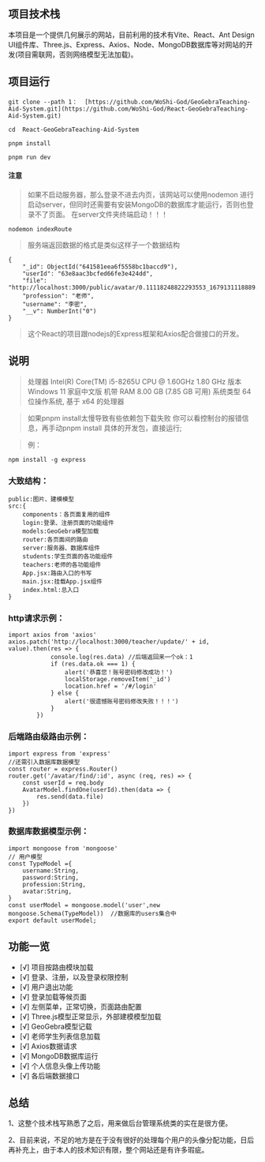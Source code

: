 ## 项目技术栈

本项目是一个提供几何展示的网站，目前利用的技术有Vite、React、Ant Design UI组件库、Three.js、Express、Axios、Node、MongoDB数据库等对网站的开发(项目需联网，否则网络模型无法加载)。

## 项目运行

```
git clone --path 1：  [https://github.com/WoShi-God/GeoGebraTeaching-Aid-System.git](https://github.com/WoShi-God/React-GeoGebraTeaching-Aid-System.git)

cd  React-GeoGebraTeaching-Aid-System

pnpm install 

pnpm run dev 
```

#### 注意

>如果不启动服务器，那么登录不进去内页，该网站可以使用nodemon 进行启动server，但同时还需要有安装MongoDB的数据库才能运行，否则也登录不了页面。
>在server文件夹终端启动！！！
```
nodemon indexRoute
```

>服务端返回数据的格式是类似这样子一个数据结构

```
{
    "_id": ObjectId("641581eea6f5558bc1baccd9"),
    "userId": "63e8aac3bcfed66fe3e424dd",
    "file": "http://localhost:3000/public/avatar/0.11118248822293553_1679131118889.jpg",
    "profession": "老师",
    "username": "李密",
    "__v": NumberInt("0")
}
```

>这个React的项目跟nodejs的Express框架和Axios配合做接口的开发。


## 说明

>处理器	Intel(R) Core(TM) i5-8265U CPU @ 1.60GHz   1.80 GHz
>版本	Windows 11 家庭中文版
>机带 RAM	8.00 GB (7.85 GB 可用)
>系统类型	64 位操作系统, 基于 x64 的处理器

>如果pnpm install太慢导致有些依赖包下载失败 你可以看控制台的报错信息，再手动pnpm install 具体的开发包，直接运行;

>例：

```
npm install -g express
```

### 大致结构：
```
public:图片、建模模型
src:{
    components：各页面复用的组件
    login:登录、注册页面的功能组件
    models:GeoGebra模型加载
    router:各页面间的路由
    server:服务器、数据库组件
    students:学生页面的各功能组件
    teachers:老师的各功能组件
    App.jsx:路由入口的书写
    main.jsx:挂载App.jsx组件
    index.html:总入口
}
```

### http请求示例：
```
import axios from 'axios'
axios.patch('http://localhost:3000/teacher/update/' + id, value).then(res => {
            console.log(res.data) //后端返回来一个ok：1
            if (res.data.ok === 1) {
                alert('恭喜您！账号密码修改成功！')
                localStorage.removeItem('_id')
                location.href = '/#/login'
            } else {
                alert('很遗憾账号密码修改失败！！！')
            }
        })
```

### 后端路由级路由示例：
```
import express from 'express'
//还需引入数据库数据模型
const router = express.Router()
router.get('/avatar/find/:id', async (req, res) => {
    const userId = req.body
    AvatarModel.findOne(userId).then(data => {
        res.send(data.file)
    })
})
```

### 数据库数据模型示例：
```
import mongoose from 'mongoose'
// 用户模型
const TypeModel ={
    username:String,
    password:String,
    profession:String,
    avatar:String,
}
const userModel = mongoose.model('user',new mongoose.Schema(TypeModel))  //数据库的users集合中
export default userModel;

```
## 功能一览
- [√] 项目按路由模块加载
- [√] 登录、注册，以及登录权限控制
- [√] 用户退出功能
- [√] 登录加载等候页面
- [√] 左侧菜单，正常切换，页面路由配置
- [√] Three.js模型正常显示，外部建模模型加载
- [√] GeoGebra模型记载
- [√] 老师学生列表信息加载
- [√] Axios数据请求
- [√] MongoDB数据库运行
- [√] 个人信息头像上传功能
- [√] 各后端数据接口

## 总结

1、这整个技术栈写熟悉了之后，用来做后台管理系统类的实在是很方便。

2、目前来说，不足的地方是在于没有很好的处理每个用户的头像分配功能，日后再补充上，由于本人的技术知识有限，整个网站还是有许多瑕疵。
